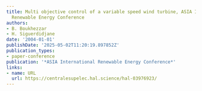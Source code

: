 ```yaml
---
title: Multi objective control of a variable speed wind turbine, ASIA International
  Renewable Energy Conference
authors:
- B. Boukhezzar
- H. Siguerdidjane
date: '2004-01-01'
publishDate: '2025-05-02T11:20:19.897852Z'
publication_types:
- paper-conference
publication: '*ASIA International Renewable Energy Conference*'
links:
- name: URL
  url: https://centralesupelec.hal.science/hal-03976923/
---
```

